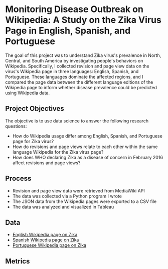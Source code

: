 # Monitoring Disease Outbreak on Wikipedia: A Study on the Zika Virus Page in English, Spanish, and Portuguese

The goal of this project was to understand Zika virus's prevalence in North, Central, and South America by investigating people's behaviors on Wikipedia. Specifically, I collected revision and page view data on the virus's Wikipedia page in three languages: English, Spanish, and Portuguese. These languages dominate the affected regions, and I compared the page data between the different language editions of the Wikipedia page to inform whether disease prevalence could be predicted using Wikipedia data.

## Project Objectives

The objective is to use data science to answer the following research questions:

* How do Wikipedia usage differ among English, Spanish, and Portuguese page for Zika virus?
* How do revisions and page views relate to each other within the same language Wikipedia for the Zika virus page?
* How does WHO declaring Zika as a disease of concern in February 2016 affect revisions and page views?

## Process

* Revision and page view data were retrieved from MediaWiki API
* The data was collected via a Python program I wrote
* The JSON data from the Wikipedia pages were exported to a CSV file
* The data was analyzed and visualized in Tableau

## Data

* [English Wikipedia page on Zika](https://en.wikipedia.org/wiki/Zika_virus)
* [Spanish Wikipedia page on Zika](https://es.wikipedia.org/wiki/Virus_del_Zika) 
* [Portuguese Wikipedia page on Zika](https://pt.wikipedia.org/wiki/Vírus_da_zica)

## Metrics
